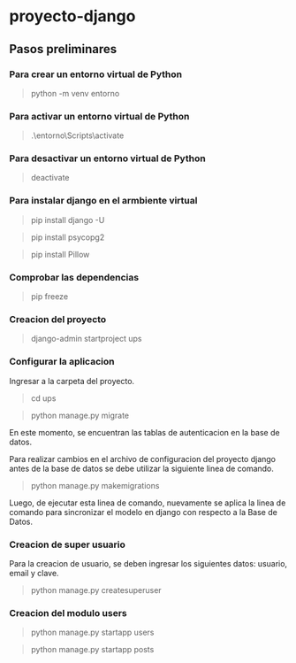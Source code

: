 # proyecto-django

## Pasos preliminares 

### Para crear un entorno virtual de Python
> python -m venv entorno

### Para activar un entorno virtual de Python 
> .\entorno\Scripts\activate

### Para desactivar un entorno virtual de Python
> deactivate

### Para instalar django en el armbiente virtual
> pip install django -U

> pip install psycopg2

> pip install Pillow

### Comprobar las dependencias
> pip freeze

### Creacion del proyecto 
> django-admin startproject ups

### Configurar la aplicacion
Ingresar a la carpeta del proyecto.

> cd ups

> python manage.py migrate

En este momento, se encuentran las tablas de autenticacion en la base de datos.

Para realizar cambios en el archivo de configuracion del proyecto django antes de la base de datos se debe utilizar la siguiente linea de comando.

> python manage.py makemigrations

Luego, de ejecutar esta linea de comando, nuevamente se aplica la linea de comando para sincronizar el modelo en django con respecto a la Base de Datos.

### Creacion de super usuario
Para la creacion de usuario, se deben ingresar los siguientes datos: usuario, email y clave.

> python manage.py createsuperuser

### Creacion del modulo users 
> python manage.py startapp users

> python manage.py startapp posts


